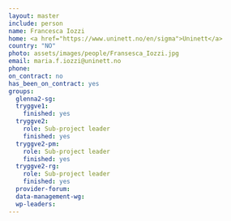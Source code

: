 ```yaml
---
layout: master
include: person
name: Francesca Iozzi
home: <a href="https://www.uninett.no/en/sigma">Uninett</a>
country: "NO"
photo: assets/images/people/Fransesca_Iozzi.jpg
email: maria.f.iozzi@uninett.no
phone:
on_contract: no
has_been_on_contract: yes
groups:
  glenna2-sg:
  tryggve1:
    finished: yes
  tryggve2:
    role: Sub-project leader
    finished: yes
  tryggve2-pm:
    role: Sub-project leader
    finished: yes
  tryggve2-rg:
    role: Sub-project leader
    finished: yes
  provider-forum:
  data-management-wg:
  wp-leaders:
---
```

